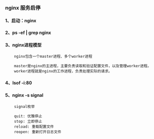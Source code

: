 ### nginx 服务启停

#### 1、启动：nginx
#### 2、ps -ef | grep nginx

#### 3、nginx进程模型
```
    nginx包含一个master进程、多个worker进程

    master是nginx的主进程，主要负责读取和验证配置文件，以及管理worker进程。
    worker进程就是nginx的工作进程，负责处理实际的请求。
```

#### 4、lsof -i:80

#### 5、nginx -s signal
```
    signal枚举

    quit: 优雅停止
    stop: 立即停止
    reload: 重载配置文件
    reopen: 重新打开日志文件
```


